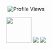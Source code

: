  <p align="center">
  <img src="https://komarev.com/ghpvc/?username=D4RKH3ART&label=lovelies&color=AABACE&base=570" alt="Profile Views"/>
</p>

<p align="center">
  <img src="https://file.garden/aFQP9esOHyVvl9zD/panny.png" width="70"/>
  <img src="https://file.garden/aFQP9esOHyVvl9zD/edgy.png" />
  <img src="https://file.garden/aFQP9esOHyVvl9zD/gender.png" />
</p>


